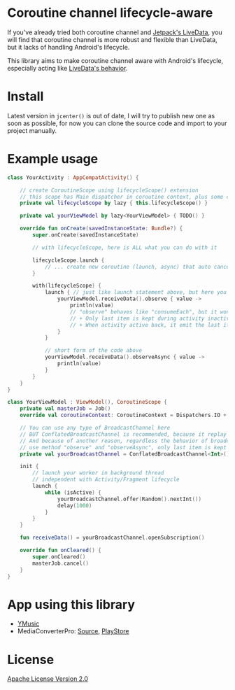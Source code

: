 # Coroutine channel lifecycle-aware
If you've already tried both coroutine channel and [Jetpack's LiveData](https://developer.android.com/jetpack/), you
will find that coroutine channel is more robust and flexible than LiveData, but it lacks of handling
Android's lifecycle.

This library aims to make coroutine channel aware with Android's lifecycle, especially acting like
[LiveData's behavior](https://developer.android.com/topic/libraries/architecture/livedata).

# Install

Latest version in `jcenter()` is out of date, I will try to publish new one as soon as possible,
for now you can clone the source code and import to your project manually.

# Example usage

```kotlin
class YourActivity : AppCompatActivity() {

    // create CoroutineScope using lifecycleScope() extension
    // this scope has Main dispatcher in coroutine context, plus some convenience methods below
    private val lifecycleScope by lazy { this.lifecycleScope() }

    private val yourViewModel by lazy<YourViewModel> { TODO() }

    override fun onCreate(savedInstanceState: Bundle?) {
        super.onCreate(savedInstanceState)

        // with lifecycleScope, here is ALL what you can do with it

        lifecycleScope.launch {
            // ... create new coroutine (launch, async) that auto cancel when activity destroy
        }

        with(lifecycleScope) {
            launch { // just like launch statement above, but here you can use this magic extension
                yourViewModel.receiveData().observe { value ->
                    println(value)
                    // "observe" behaves like "consumeEach", but it won't callback during activity inactive
                    // + Only last item is kept during activity inactive
                    // + When activity active back, it emit the last item (if any) and continue
                }
            }

            // short form of the code above
            yourViewModel.receiveData().observeAsync { value ->
                println(value)
            }
        }
    }
}

class YourViewModel : ViewModel(), CoroutineScope {
    private val masterJob = Job()
    override val coroutineContext: CoroutineContext = Dispatchers.IO + masterJob

    // You can use any type of BroadcastChannel here
    // BUT ConflatedBroadcastChannel is recommended, because it replay last item when open new subscription
    // And because of another reason, regardless the behavior of broadcast channel, when
    // use method "observe" and "observeAsync", only last item is kept during activity inactive.
    private val yourBroadcastChannel = ConflatedBroadcastChannel<Int>()

    init {
        // launch your worker in background thread
        // independent with Activity/Fragment lifecycle
        launch {
            while (isActive) {
                yourBroadcastChannel.offer(Random().nextInt())
                delay(1000)
            }
        }
    }

    fun receiveData() = yourBroadcastChannel.openSubscription()

    override fun onCleared() {
        super.onCleared()
        masterJob.cancel()
    }
}

```

# App using this library

- [YMusic](https://ymusic.io)
- MediaConverterPro: [Source](https://github.com/Khang-NT/Android-Media-Converter/), [PlayStore](https://play.google.com/store/apps/details?id=com.github.khangnt.mcp)

# License
[Apache License Version 2.0](LICENSE)